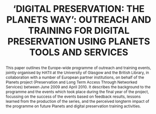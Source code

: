 ---
abstract: 'This paper outlines the Europe-wide programme of

  outreach and training events, jointly organised by

  HATII at the University of Glasgow and the British

  Library, in collaboration with a number of

  European partner institutions, on behalf of the

  Planets project (Preservation and Long Term

  Access Through Networked Services) between

  June 2009 and April 2010. It describes the

  background to the programme and the events which

  took place during the final year of the project,

  focussing on the success of the events based on

  feedback results, lessons learned from the

  production of the series, and the perceived longterm

  impact of the programme on future Planets

  and digital preservation training activities.'
creators:
- Casarosa, Vittore
- Snow, Kellie
- Molloy, Laura
date: null
document_url: https://services.phaidra.univie.ac.at/api/object/o:245901/download
grand_parent: iPRES
institutions: []
keywords:
- vienna
landing_page_url: https://phaidra.univie.ac.at/o:245901
language: eng
layout: publication
license: CC BY-SA 2.0 AT
notes_url: null
parent: iPRES 2010
publication_type: poster
size: 65660
slides_url: null
source_name: iPRES
stream_url: null
title: '‘DIGITAL PRESERVATION: THE PLANETS WAY’: OUTREACH AND  TRAINING FOR DIGITAL
  PRESERVATION USING PLANETS TOOLS  AND SERVICES'
year: 2010
---